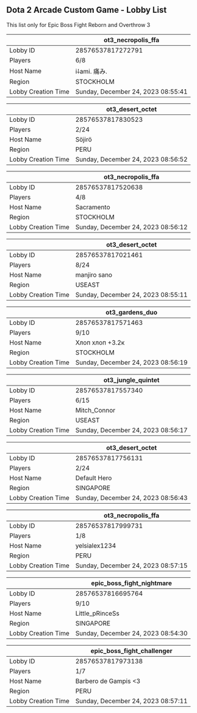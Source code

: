 ## Dota 2 Arcade Custom Game - Lobby List

This list only for Epic Boss Fight Reborn and Overthrow 3

|  | ot3_necropolis_ffa |
| ------ | ------ |
| Lobby ID | 28576537817272791 |
| Players | 6/8 |
| Host Name | i⸸ami. 痛み. |
| Region | STOCKHOLM |
| Lobby Creation Time | Sunday, December 24, 2023 08:55:41 |


|  | ot3_desert_octet |
| ------ | ------ |
| Lobby ID | 28576537817830523 |
| Players | 2/24 |
| Host Name | Söjirö |
| Region | PERU |
| Lobby Creation Time | Sunday, December 24, 2023 08:56:52 |


|  | ot3_necropolis_ffa |
| ------ | ------ |
| Lobby ID | 28576537817520638 |
| Players | 4/8 |
| Host Name | Sacramento |
| Region | STOCKHOLM |
| Lobby Creation Time | Sunday, December 24, 2023 08:56:12 |


|  | ot3_desert_octet |
| ------ | ------ |
| Lobby ID | 28576537817021461 |
| Players | 8/24 |
| Host Name | manjiro sano |
| Region | USEAST |
| Lobby Creation Time | Sunday, December 24, 2023 08:55:11 |


|  | ot3_gardens_duo |
| ------ | ------ |
| Lobby ID | 28576537817571463 |
| Players | 9/10 |
| Host Name | Хлоп хлоп +3.2к |
| Region | STOCKHOLM |
| Lobby Creation Time | Sunday, December 24, 2023 08:56:19 |


|  | ot3_jungle_quintet |
| ------ | ------ |
| Lobby ID | 28576537817557340 |
| Players | 6/15 |
| Host Name | Mitch_Connor |
| Region | USEAST |
| Lobby Creation Time | Sunday, December 24, 2023 08:56:17 |


|  | ot3_desert_octet |
| ------ | ------ |
| Lobby ID | 28576537817756131 |
| Players | 2/24 |
| Host Name | Default Hero |
| Region | SINGAPORE |
| Lobby Creation Time | Sunday, December 24, 2023 08:56:43 |


|  | ot3_necropolis_ffa |
| ------ | ------ |
| Lobby ID | 28576537817999731 |
| Players | 1/8 |
| Host Name | yelsialex1234 |
| Region | PERU |
| Lobby Creation Time | Sunday, December 24, 2023 08:57:15 |


|  | epic_boss_fight_nightmare |
| ------ | ------ |
| Lobby ID | 28576537816695764 |
| Players | 9/10 |
| Host Name | Little_pRinceSs |
| Region | SINGAPORE |
| Lobby Creation Time | Sunday, December 24, 2023 08:54:30 |


|  | epic_boss_fight_challenger |
| ------ | ------ |
| Lobby ID | 28576537817973138 |
| Players | 1/7 |
| Host Name | Barbero de Gampis <3 |
| Region | PERU |
| Lobby Creation Time | Sunday, December 24, 2023 08:57:11 |



